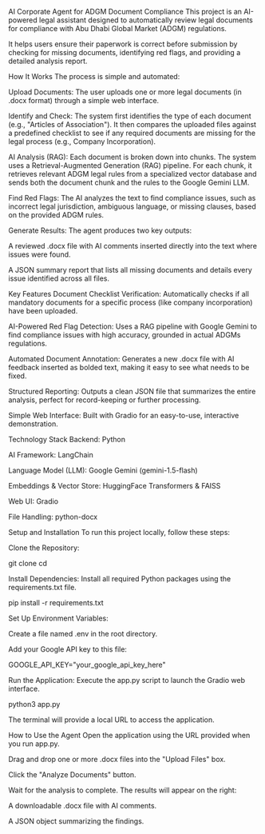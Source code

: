 AI Corporate Agent for ADGM Document Compliance
This project is an AI-powered legal assistant designed to automatically review legal documents for compliance with Abu Dhabi Global Market (ADGM) regulations.

It helps users ensure their paperwork is correct before submission by checking for missing documents, identifying red flags, and providing a detailed analysis report.

How It Works
The process is simple and automated:

Upload Documents: The user uploads one or more legal documents (in .docx format) through a simple web interface.

Identify and Check: The system first identifies the type of each document (e.g., "Articles of Association"). It then compares the uploaded files against a predefined checklist to see if any required documents are missing for the legal process (e.g., Company Incorporation).

AI Analysis (RAG): Each document is broken down into chunks. The system uses a Retrieval-Augmented Generation (RAG) pipeline. For each chunk, it retrieves relevant ADGM legal rules from a specialized vector database and sends both the document chunk and the rules to the Google Gemini LLM.

Find Red Flags: The AI analyzes the text to find compliance issues, such as incorrect legal jurisdiction, ambiguous language, or missing clauses, based on the provided ADGM rules.

Generate Results: The agent produces two key outputs:

A reviewed .docx file with AI comments inserted directly into the text where issues were found.

A JSON summary report that lists all missing documents and details every issue identified across all files.

Key Features
Document Checklist Verification: Automatically checks if all mandatory documents for a specific process (like company incorporation) have been uploaded.

AI-Powered Red Flag Detection: Uses a RAG pipeline with Google Gemini to find compliance issues with high accuracy, grounded in actual ADGMs regulations.

Automated Document Annotation: Generates a new .docx file with AI feedback inserted as bolded text, making it easy to see what needs to be fixed.

Structured Reporting: Outputs a clean JSON file that summarizes the entire analysis, perfect for record-keeping or further processing.

Simple Web Interface: Built with Gradio for an easy-to-use, interactive demonstration.

Technology Stack
Backend: Python

AI Framework: LangChain

Language Model (LLM): Google Gemini (gemini-1.5-flash)

Embeddings & Vector Store: HuggingFace Transformers & FAISS

Web UI: Gradio

File Handling: python-docx

Setup and Installation
To run this project locally, follow these steps:

Clone the Repository:

git clone <your-repository-url>
cd <repository-folder>

Install Dependencies:
Install all required Python packages using the requirements.txt file.

pip install -r requirements.txt

Set Up Environment Variables:

Create a file named .env in the root directory.

Add your Google API key to this file:

GOOGLE_API_KEY="your_google_api_key_here"

Run the Application:
Execute the app.py script to launch the Gradio web interface.

python3 app.py

The terminal will provide a local URL to access the application.

How to Use the Agent
Open the application using the URL provided when you run app.py.

Drag and drop one or more .docx files into the "Upload Files" box.

Click the "Analyze Documents" button.

Wait for the analysis to complete. The results will appear on the right:

A downloadable .docx file with AI comments.

A JSON object summarizing the findings.
